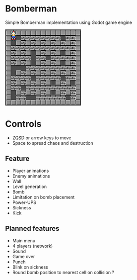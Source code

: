 # Bomberman

Simple Bomberman implementation using Godot game engine

![Preview](/doc/preview.png)

# Controls

* ZQSD or arrow keys to move
* Space to spread chaos and destruction

## Feature

* Player animations
* Enemy animations
* Wall
* Level generation
* Bomb
* Limitation on bomb placement
* Power-UPS
* Sickness
* Kick

## Planned features

* Main menu
* 4 players (network)
* Sound
* Game over
* Punch
* Blink on sickness
* Round bomb position to nearest cell on collision ?
